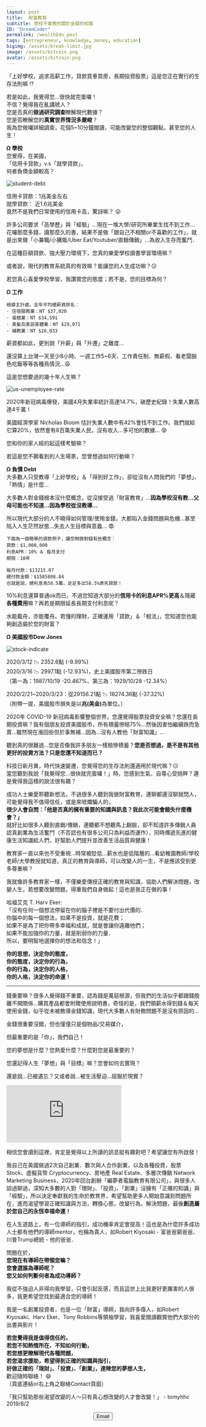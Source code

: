 ```yaml
---
layout: post
title:  財富教育
subtitle: 學校不會教的關於金錢的知識
ID: "DreamCoder"
permalink: /wealthEdu_post
tags: [entrepreneur, knowledge, money, education]
bigimg: /assets/break-limit.jpg
image: /assets/bitcoin.png
avatar: /assets/bitcoin.png
---
```


「上好學校，追求高薪工作，貸款買車買房，長期投資股票」這是您正在實行的生存法則嘛 :interrobang:

若是如此，我覺得您...很快就完蛋囉！  
不信？覺得我在亂講唬人？  
您是否真的<b>做過研究調查</b>瞭解現代數據？  
您是否瞭解您的<b>真實世界情況多嚴峻</b>？  
我為您做囉詳細調查，花個5~10分鐘閱讀，可能改變您的整個觀點，甚至您的人生！

<b>Ω 學校</b>  
您覺得，在美國，  
「信用卡貸款」v.s「就學貸款」，  
何者負債金額較高？

![student-debt](/assets/student-debt.png)

信用卡貸款：1兆美金左右  
就學貸款： 近1.6兆美金  
竟然不是我們日常使用的信用卡高，驚訝嘛？ :astonished:

許多公司要求「高學歷」與「經驗」...現在一堆大學/研究所畢業生找不到工作...花囉那麼多錢，讀那麼久的書，結果不是做「跟自己不相關or不喜歡的工作」，就是出來做「小兼職/小攤販/Uber Eat/Youtuber/直銷傳銷」...為收入生存而奮鬥．

在這種巨額貸款、強大壓力環境下，您真的樂愛學校讀書學習環境嘛？

或者說，現代的教育系統真的有效嘛？能讓您的人生成功嘛？:confused:

若您真心喜愛學校學習，我讚賞您的態度；若不是，您的目標為何？

<b>Ω 工作</b>  
```
根據主計處，全年平均總薪資排名：  
- 住宿服務業：NT $37,020  
- 餐館業：NT $34,591  
- 美髮及美容美體業：NT $29,071  
- 補教業：NT $26,033
```

薪資都如此，更別說「升薪」與「升遷」之難度...

還沒算上台灣一天至少8小時、一週工作5~6天、工作責任制、無薪假、看老闆臉色吃飯等等各種鳥情況...:weary:  

這是您想要過的幾十年人生嘛？

![us-unemployee-rate](/assets/us-unemployee-rate.png)

2020年新冠病毒爆發，美國4月失業率統計高達14.7%，破歷史紀錄！失業人數高達4千萬！  

美國經濟學家 Nicholas Bloom 估計失業人數中有42%會找不到工作。我們就給它算20%，依然會有8百萬失業人民，沒有收入...多可怕的數據... :cold_sweat:  

您和你的家人經的起這樣考驗嘛？  

若這是您不願看到的人生場景，您曾想過如何行動嘛？

<b>Ω 負債 Debt</b>  
大多數人只受教導「上好學校」＆「得到好工作」，卻從沒有人問我們的「夢想」、「熱情」是什麼...  

大多數人對金錢根本沒什麼概念，從沒接受過「財富教育」...<b>因為學校沒有教...父母可能也不知道...因為學校從沒教導...</b>  

所以現代大部分的人不曉得如何管理/使用金錢，大都陷入金錢問題與危機...甚至陷入人生茫然狀態...失去人生目標與意義... :fearful:  

```
下面為一個簡單的貸款例子，讓您稍微對錢有些概念：  
貸款：$1,000,000  
利息APR：10% ＆ 每月支付  
期限：10年  

每月付款：$13215.07  
總付款金額：$1585808.84  
也就是說，總利息為58.5萬，足足多出58.5%原先貸款！ 
```

10%利息還算普通ok而已，不過您知道大部分的<b>信用卡的利息APR%更高</b>＆隱藏<b>各種費用</b>嘛？再若是期限延長長期支付利息呢？

水能載舟，亦能覆舟。若懂的理財，正確運用「貸款」＆「稅法」，您知道您也能夠創造屬於您的財富？

<b>Ω 美國股市Dow Jones</b>  

![stock-indicate](/assets/stock-indicate.png)

2020/3/12 :chart_with_downwards_trend: 2352.6點 (-9.99%)  
2020/3/16 :chart_with_downwards_trend: 2997.1點 (-12.93%)，史上美國股市第二慘跌日  
（第一為：1987/10/19 -20.467%、第三為：1929/10/28 -12.34%）  

2020/2/21~2020/3/23：從29156.21點 :chart_with_downwards_trend: 18274.36點 (-37.32%)  
（附帶一提，美國股市損失是以<b>兆(美金)</b>為單位。）  

2020年 COVID-19 新冠病毒影響整個世界，您還覺得股票投資安全嘛？您還在長期投資嘛？我有個朋友投資美國股市，所有積蓄慘賠75%...然後因害怕繼續跌而急賣...雖然現在漲回些但於事無補...因為...沒有人教他「財富知識」...

聽到真的很難過...您是否像我許多朋友一樣賠慘積蓄？<b>您是否想過，是不是有其他更好的投資方法？只是您還不知道而已？</b>

科技日新月異，時代快速變遷，您覺得您的生存法則還適用於現代嘛？:expressionless:  
當您聽到我說「我覺得您...很快就完蛋囉！」時，您感到生氣、自尊心受挑畔？還是覺得我這樣的說法很有趣？  

成功人士樂愛聆聽新想法，不過很多人聽到我做財富教育，連聊都還沒聊就閃人，可能覺得我不值得信任，或是來唬爛騙人的，  
<b>很少人會自問：「他是否真的擁有重要的知識與訊息？我此次可能會錯失什麼機會？」</b>  
就好比如很多人聽到直銷/傳銷，連聽都不想聽馬上翻臉，卻不知道許多傳銷人員認真創業為生活奮鬥（不否認也有很多公司只為利益而運作），同時傳遞先進的健康生活知識給人們，好幫助人們提升並改善生活品質與健康！

教育家一直以來也不受重視...時常被貶低...薪水也是低階層的...看幼稚園教師/學校老師/大學教授就知道，真正的教育與導師，可以改變人的一生，不是應該受到更多尊重嘛？

我就像許多教育家一樣，不僅樂愛傳授正確的教育與知識，協助人們解決問題，改變人生，若想要改變問題，得重我們自身做起！這也是我正在做的事！

哈福艾克 T. Harv Eker:  
「沒有任何一個想法停留在你的腦子裡是不要付出代價的．  
你腦中的每一個想法，如果不是投資，就是花費；  
如果不是為了把你帶多幸福和成就，就是會讓你遠離他們；  
如果不能加強你的力量，就是削弱你的力量．  
所以，要明智地選擇你的想法和信念！」

<b>你的思想，決定你的態度，  
你的態度，決定你的行為，  
你的行為，決定你的人格，  
你的人格，決定你的命運！</b>

---

錢重要嘛？很多人覺得錢不重要，認為錢是萬惡根源，但我們的生活似乎都跟錢脫離不開關係...購買產品都會附贈使用說明書，奇怪的是，我們領薪水得到錢＆每天使用金錢，似乎從未被教導金錢知識，現代大多數人有財務問題不是沒有原因的...

金錢很重要沒錯，但也僅僅只是個物品/交易媒介，  

但最重要的是「你」，我們自己！

您的夢想是什麼？您熱愛什麼？什麼對您是最重要的？

您還記得人生「夢想」與「目標」嘛？您會如何去實現？

還是說...已被遺忘？又或者說...被生活壓迫...屈服於現實？

<div class="embed-video">
<iframe src="https://www.youtube.com/embed/fMbQUhawOGg" frameborder="0" allow="accelerometer; autoplay; encrypted-media; gyroscope; picture-in-picture" allowfullscreen></iframe>
</div>

相信您會讀到這裡，肯定是覺得以上所讀的訊息挺有趣對吧？希望讓您有所啟發！  

我自己在美國做過2次自己創業、數次與人合作創業，以及各種投資，股票 Stock、虛擬貨幣 Cryptocurrency、房地產 Real Estate、多層次傳銷 Network Marketing Business，2020年回台創辦「編夢者電腦教育有限公司」，與很多人談過聊過，深知大多數的人對「理財」、「投資」、「創業」沒擁有「正確的知識」與「經驗」，所以決定奉獻我的生命於教育界，希望幫助更多人開始意識到問題所在，進而渴望學習正確知識與方法，轉換心態，改變行為，解決問題，最後<b>創造屬於您自己的永恆幸福命運！</b>

在人生道路上，有一位導師的指引，成功機率肯定會提高！這也是為什麼許多成功人士都有他們的導師mentor，也稱為貴人，如Robert Kiyosaki - 富爸爸窮爸爸、川普Trump總統 - 他的爸爸．

問題在於，  
<b>您現在有導師在帶領您嘛？  
您會選誰為導師呢？  
您又如何判斷何者為成功導師？</b>  

我從不強迫人非得向我學習，只會引起反感，而且這世上比我更好更厲害的人很多，我更希望您找到最適合您的導師！

我是一名創業投資者，也是一位「財富」導師，我向許多偉人，如Robert Kiyosaki、Harv Eker、Tony Robbins等領袖學習，我喜愛閱讀觀賞他們大部分的出書與影片！  

<b>若您覺得我是值得信任的，  
若您不知熱情所在、不知如何行動，  
若您想更瞭解現代各種問題，  
若您渴求援助，希望得到正確的知識與指引，  
好做正確的「理財」、「投資」、「創業」，達陣您的夢想人生，</b>  
歡迎隨時聯絡！ :smile:  
（頁底連結or右上角之聯絡Contact頁面）

「我只幫助那些渴望改變的人～只有真心想改變的人才會改變！」 - tomyhhc 2019/8/2 

<!--Button-->
<div style="margin: auto; width: 100%; text-align: center;">
<button  onclick="location.href='mailto:tomy830710@gmail.com';" class="button">Email</button>
</div>
